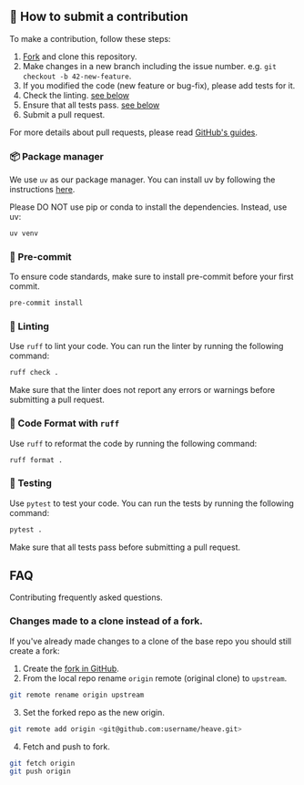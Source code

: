 ## 🤝 How to submit a contribution

To make a contribution, follow these steps:

1. [Fork](https://docs.github.com/en/pull-requests/collaborating-with-pull-requests/working-with-forks/fork-a-repo#forking-a-repository) and clone this repository.
2. Make changes in a new branch including the issue number. e.g. `git checkout -b 42-new-feature`.
3. If you modified the code (new feature or bug-fix), please add tests for it.
4. Check the linting. [see below](https://github.com/jonbiemond/heave/blob/main/CONTRIBUTING.md#-linting)
5. Ensure that all tests pass. [see below](https://github.com/jonbiemond/heave/blob/main/CONTRIBUTING.md#-testing)
6. Submit a pull request.

For more details about pull requests, please read [GitHub's guides](https://docs.github.com/en/pull-requests/collaborating-with-pull-requests/proposing-changes-to-your-work-with-pull-requests/creating-a-pull-request).


### 📦 Package manager

We use `uv` as our package manager. You can install uv by following the instructions [here](https://docs.astral.sh/uv/getting-started/installation/).

Please DO NOT use pip or conda to install the dependencies. Instead, use uv:

```bash
uv venv
```

### 📌 Pre-commit

To ensure code standards, make sure to install pre-commit before your first commit.

```bash
pre-commit install
```

### 🧹 Linting

Use `ruff` to lint your code. You can run the linter by running the following command:

```bash
ruff check .
```

Make sure that the linter does not report any errors or warnings before submitting a pull request.

### 📎 Code Format with `ruff`

Use `ruff` to reformat the code by running the following command:

```bash
ruff format . 
```

### 🧪 Testing

Use `pytest` to test your code. You can run the tests by running the following command:

```bash
pytest .
```

Make sure that all tests pass before submitting a pull request.


## FAQ

Contributing frequently asked questions.


### Changes made to a clone instead of a fork.

If you've already made changes to a clone of the base repo you should still create a fork:

1. Create the [fork in GitHub](https://docs.github.com/en/get-started/quickstart/fork-a-repo).
2. From the local repo rename `origin` remote (original clone) to `upstream`.
```bash
git remote rename origin upstream
```
3. Set the forked repo as the new origin.
```bash
git remote add origin <git@github.com:username/heave.git>
```
4. Fetch and push to fork.
```bash
git fetch origin
git push origin
```
